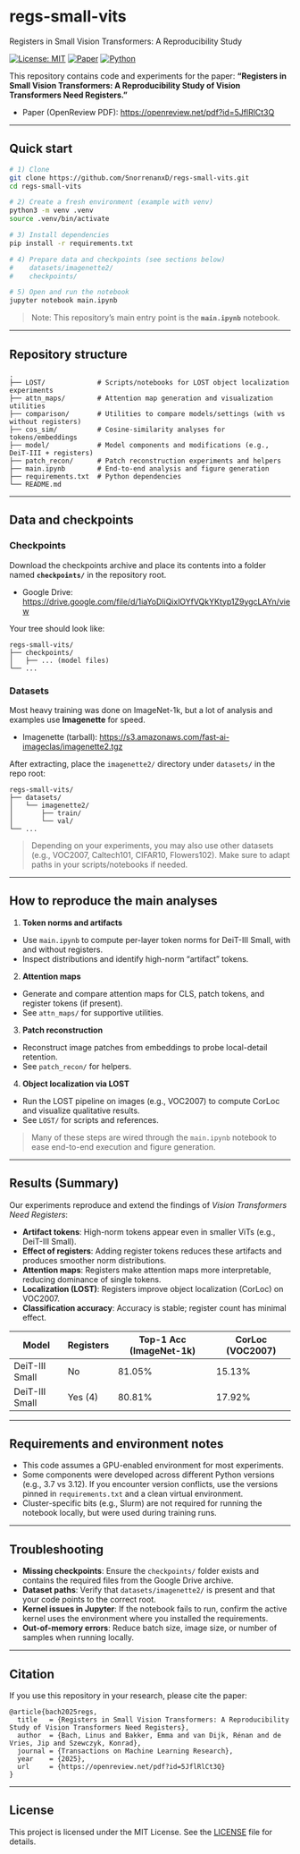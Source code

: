 # regs-small-vits
Registers in Small Vision Transformers: A Reproducibility Study

[![License: MIT](https://img.shields.io/badge/License-MIT-green.svg)](LICENSE)
[![Paper](https://img.shields.io/badge/OpenReview-Paper-blue)](https://openreview.net/pdf?id=5JflRlCt3Q)
[![Python](https://img.shields.io/badge/python-3.8%2B-blue.svg)](https://www.python.org/)

This repository contains code and experiments for the paper:
**“Registers in Small Vision Transformers: A Reproducibility Study of Vision Transformers Need Registers.”**

- Paper (OpenReview PDF): https://openreview.net/pdf?id=5JflRlCt3Q

---

## Quick start

```bash
# 1) Clone
git clone https://github.com/SnorrenanxD/regs-small-vits.git
cd regs-small-vits

# 2) Create a fresh environment (example with venv)
python3 -m venv .venv
source .venv/bin/activate 

# 3) Install dependencies
pip install -r requirements.txt

# 4) Prepare data and checkpoints (see sections below)
#    datasets/imagenette2/
#    checkpoints/

# 5) Open and run the notebook
jupyter notebook main.ipynb
```

> Note: This repository’s main entry point is the **`main.ipynb`** notebook.

---

## Repository structure

```
.
├── LOST/             # Scripts/notebooks for LOST object localization experiments
├── attn_maps/        # Attention map generation and visualization utilities
├── comparison/       # Utilities to compare models/settings (with vs without registers)
├── cos_sim/          # Cosine-similarity analyses for tokens/embeddings
├── model/            # Model components and modifications (e.g., DeiT-III + registers)
├── patch_recon/      # Patch reconstruction experiments and helpers
├── main.ipynb        # End-to-end analysis and figure generation
├── requirements.txt  # Python dependencies
└── README.md
```

---

## Data and checkpoints

### Checkpoints
Download the checkpoints archive and place its contents into a folder named **`checkpoints/`** in the repository root.

- Google Drive: https://drive.google.com/file/d/1iaYoDliQixlOYfVQkYKtyp1Z9ygcLAYn/view

Your tree should look like:

```
regs-small-vits/
├── checkpoints/
│   ├── ... (model files)
└── ...
```

### Datasets
Most heavy training was done on ImageNet-1k, but a lot of analysis and examples use **Imagenette** for speed.

- Imagenette (tarball): https://s3.amazonaws.com/fast-ai-imageclas/imagenette2.tgz

After extracting, place the `imagenette2/` directory under `datasets/` in the repo root:

```
regs-small-vits/
├── datasets/
│   └── imagenette2/
│       ├── train/
│       └── val/
└── ...
```

> Depending on your experiments, you may also use other datasets (e.g., VOC2007, Caltech101, CIFAR10, Flowers102). Make sure to adapt paths in your scripts/notebooks if needed.

---

## How to reproduce the main analyses

1) **Token norms and artifacts**
- Use `main.ipynb` to compute per-layer token norms for DeiT-III Small, with and without registers.
- Inspect distributions and identify high-norm “artifact” tokens.

2) **Attention maps**
- Generate and compare attention maps for CLS, patch tokens, and register tokens (if present).
- See `attn_maps/` for supportive utilities.

3) **Patch reconstruction**
- Reconstruct image patches from embeddings to probe local-detail retention.
- See `patch_recon/` for helpers.

4) **Object localization via LOST**
- Run the LOST pipeline on images (e.g., VOC2007) to compute CorLoc and visualize qualitative results.
- See `LOST/` for scripts and references.

> Many of these steps are wired through the `main.ipynb` notebook to ease end-to-end execution and figure generation.

---

## Results (Summary)

Our experiments reproduce and extend the findings of *Vision Transformers Need Registers*:

- **Artifact tokens**: High-norm tokens appear even in smaller ViTs (e.g., DeiT-III Small).  
- **Effect of registers**: Adding register tokens reduces these artifacts and produces smoother norm distributions.  
- **Attention maps**: Registers make attention maps more interpretable, reducing dominance of single tokens.  
- **Localization (LOST)**: Registers improve object localization (CorLoc) on VOC2007.  
- **Classification accuracy**: Accuracy is stable; register count has minimal effect.  

| Model              | Registers | Top-1 Acc (ImageNet-1k) | CorLoc (VOC2007) |
|--------------------|-----------|--------------------------|------------------|
| DeiT-III Small     | No        | 81.05%                  | 15.13%           |
| DeiT-III Small     | Yes (4)   | 80.81%                  | 17.92%           |

---

## Requirements and environment notes

- This code assumes a GPU-enabled environment for most experiments.
- Some components were developed across different Python versions (e.g., 3.7 vs 3.12). If you encounter version conflicts, use the versions pinned in `requirements.txt` and a clean virtual environment.
- Cluster-specific bits (e.g., Slurm) are not required for running the notebook locally, but were used during training runs.

---

## Troubleshooting

- **Missing checkpoints**: Ensure the `checkpoints/` folder exists and contains the required files from the Google Drive archive.
- **Dataset paths**: Verify that `datasets/imagenette2/` is present and that your code points to the correct root.
- **Kernel issues in Jupyter**: If the notebook fails to run, confirm the active kernel uses the environment where you installed the requirements.
- **Out-of-memory errors**: Reduce batch size, image size, or number of samples when running locally.

---

## Citation

If you use this repository in your research, please cite the paper:

```
@article{bach2025regs,
  title   = {Registers in Small Vision Transformers: A Reproducibility Study of Vision Transformers Need Registers},
  author  = {Bach, Linus and Bakker, Emma and van Dijk, Rénan and de Vries, Jip and Szewczyk, Konrad},
  journal = {Transactions on Machine Learning Research},
  year    = {2025},
  url     = {https://openreview.net/pdf?id=5JflRlCt3Q}
}
```
---

## License

This project is licensed under the MIT License. See the [LICENSE](LICENSE.md) file for details.
